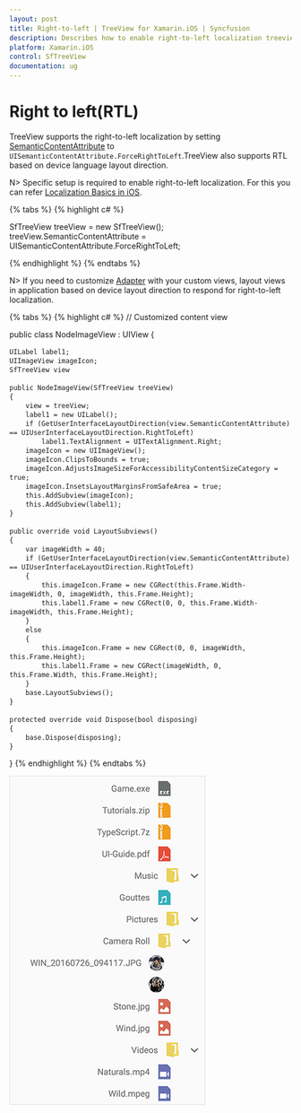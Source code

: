 ```yaml
---
layout: post
title: Right-to-left | TreeView for Xamarin.iOS | Syncfusion
description: Describes how to enable right-to-left localization treeview.
platform: Xamarin.iOS
control: SfTreeView
documentation: ug
---
```


# Right to left(RTL)

TreeView supports the right-to-left localization by setting [SemanticContentAttribute](https://developer.xamarin.com/api/property/UIKit.UIView.SemanticContentAttribute/) to `UISemanticContentAttribute.ForceRightToLeft`.TreeView also supports RTL based on device language layout direction.

N> Specific setup is required to enable right-to-left localization. For this you can refer [Localization Basics in iOS](https://docs.microsoft.com/xamarin/ios/app-fundamentals/localization/#localization-basics-in-ios).

{% tabs %}
{% highlight c# %}

SfTreeView treeView = new SfTreeView();
treeView.SemanticContentAttribute = UISemanticContentAttribute.ForceRightToLeft;

{% endhighlight %}
{% endtabs %}

N> If you need to customize [Adapter](https://help.syncfusion.com/cr/cref_files/xamarin-ios/Syncfusion.SfTreeView.iOS~Syncfusion.iOS.TreeView.SfTreeView~Adapter.html) with your custom views, layout views in application based on device layout direction to respond for right-to-left localization.

{% tabs %}
{% highlight c# %}
// Customized content view

public class NodeImageView : UIView
{

    UILabel label1;
    UIImageView imageIcon;
    SfTreeView view
    
    public NodeImageView(SfTreeView treeView)
    {
        view = treeView;
        label1 = new UILabel();
        if (GetUserInterfaceLayoutDirection(view.SemanticContentAttribute) == UIUserInterfaceLayoutDirection.RightToLeft)
            label1.TextAlignment = UITextAlignment.Right;
        imageIcon = new UIImageView();
        imageIcon.ClipsToBounds = true;
        imageIcon.AdjustsImageSizeForAccessibilityContentSizeCategory = true;
        imageIcon.InsetsLayoutMarginsFromSafeArea = true;
        this.AddSubview(imageIcon);
        this.AddSubview(label1);
    }

    public override void LayoutSubviews()
    {
        var imageWidth = 40;
        if (GetUserInterfaceLayoutDirection(view.SemanticContentAttribute) == UIUserInterfaceLayoutDirection.RightToLeft)
        {
            this.imageIcon.Frame = new CGRect(this.Frame.Width- imageWidth, 0, imageWidth, this.Frame.Height);
            this.label1.Frame = new CGRect(0, 0, this.Frame.Width- imageWidth, this.Frame.Height);
        }
        else
        {
            this.imageIcon.Frame = new CGRect(0, 0, imageWidth, this.Frame.Height);
            this.label1.Frame = new CGRect(imageWidth, 0, this.Frame.Width, this.Frame.Height);
        }
        base.LayoutSubviews();
    }

    protected override void Dispose(bool disposing)
    {
        base.Dispose(disposing);
    }
}
{% endhighlight %}
{% endtabs %}

![Xamarin iOS TreeView with right-to-left](Images/Right-To-Left-Xamarin-iOS-TreeView.png)